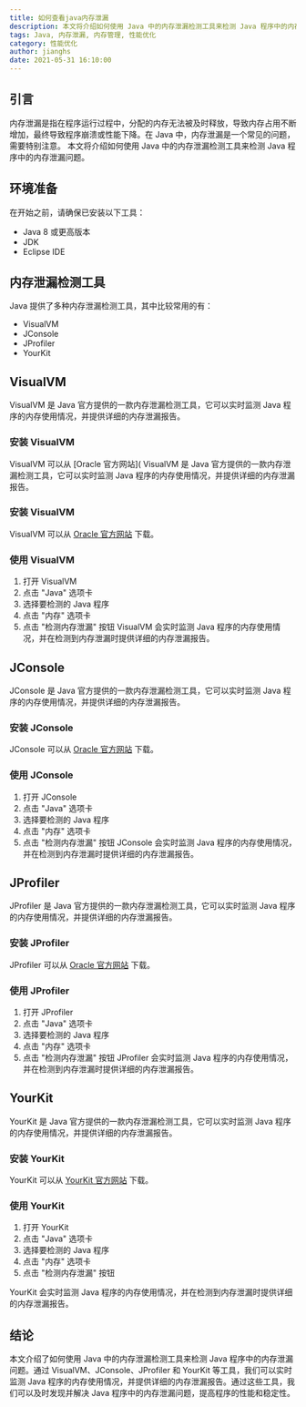 ```yaml
---
title: 如何查看java内存泄漏
description: 本文将介绍如何使用 Java 中的内存泄漏检测工具来检测 Java 程序中的内存泄漏问题。
tags: Java, 内存泄漏, 内存管理, 性能优化
category: 性能优化
author: jianghs
date: 2021-05-31 16:10:00
---
```


## 引言
内存泄漏是指在程序运行过程中，分配的内存无法被及时释放，导致内存占用不断增加，最终导致程序崩溃或性能下降。在 Java 中，内存泄漏是一个常见的问题，需要特别注意。
本文将介绍如何使用 Java 中的内存泄漏检测工具来检测 Java 程序中的内存泄漏问题。
## 环境准备
在开始之前，请确保已安装以下工具：
- Java 8 或更高版本
- JDK
- Eclipse IDE
## 内存泄漏检测工具
Java 提供了多种内存泄漏检测工具，其中比较常用的有：
- VisualVM
- JConsole
- JProfiler
- YourKit
## VisualVM
VisualVM 是 Java 官方提供的一款内存泄漏检测工具，它可以实时监测 Java 程序的内存使用情况，并提供详细的内存泄漏报告。
### 安装 VisualVM
VisualVM 可以从 [Oracle 官方网站](
VisualVM 是 Java 官方提供的一款内存泄漏检测工具，它可以实时监测 Java 程序的内存使用情况，并提供详细的内存泄漏报告。
### 安装 VisualVM
VisualVM 可以从 [Oracle 官方网站](URL_ADDRESSvm.github.io/) 下载。
### 使用 VisualVM
1. 打开 VisualVM
2. 点击 "Java" 选项卡
3. 选择要检测的 Java 程序
4. 点击 "内存" 选项卡
5. 点击 "检测内存泄漏" 按钮
VisualVM 会实时监测 Java 程序的内存使用情况，并在检测到内存泄漏时提供详细的内存泄漏报告。
## JConsole
JConsole 是 Java 官方提供的一款内存泄漏检测工具，它可以实时监测 Java 程序的内存使用情况，并提供详细的内存泄漏报告。
### 安装 JConsole
JConsole 可以从 [Oracle 官方网站](URL_ADDRESS) 下载。
### 使用 JConsole
1. 打开 JConsole
2. 点击 "Java" 选项卡
3. 选择要检测的 Java 程序
4. 点击 "内存" 选项卡
5. 点击 "检测内存泄漏" 按钮
JConsole 会实时监测 Java 程序的内存使用情况，并在检测到内存泄漏时提供详细的内存泄漏报告。
## JProfiler
JProfiler 是 Java 官方提供的一款内存泄漏检测工具，它可以实时监测 Java 程序的内存使用情况，并提供详细的内存泄漏报告。
### 安装 JProfiler
JProfiler 可以从 [Oracle 官方网站](URL_ADDRESS) 下载。
### 使用 JProfiler
1. 打开 JProfiler
2. 点击 "Java" 选项卡
3. 选择要检测的 Java 程序
4. 点击 "内存" 选项卡
5. 点击 "检测内存泄漏" 按钮
JProfiler 会实时监测 Java 程序的内存使用情况，并在检测到内存泄漏时提供详细的内存泄漏报告。

## YourKit

YourKit 是 Java 官方提供的一款内存泄漏检测工具，它可以实时监测 Java 程序的内存使用情况，并提供详细的内存泄漏报告。

### 安装 YourKit

YourKit 可以从 [YourKit 官方网站](URL_ADDRESS) 下载。

### 使用 YourKit

1. 打开 YourKit
2. 点击 "Java" 选项卡
3. 选择要检测的 Java 程序
4. 点击 "内存" 选项卡
5. 点击 "检测内存泄漏" 按钮

YourKit 会实时监测 Java 程序的内存使用情况，并在检测到内存泄漏时提供详细的内存泄漏报告。

## 结论

本文介绍了如何使用 Java 中的内存泄漏检测工具来检测 Java 程序中的内存泄漏问题。通过 VisualVM、JConsole、JProfiler 和 YourKit 等工具，我们可以实时监测 Java 程序的内存使用情况，并提供详细的内存泄漏报告。通过这些工具，我们可以及时发现并解决 Java 程序中的内存泄漏问题，提高程序的性能和稳定性。
